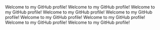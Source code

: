 Welcome to my GitHub profile!
Welcome to my GitHub profile!
Welcome to my GitHub profile!
Welcome to my GitHub profile!
Welcome to my GitHub profile!
Welcome to my GitHub profile!
Welcome to my GitHub profile!
Welcome to my GitHub profile!
Welcome to my GitHub profile!
